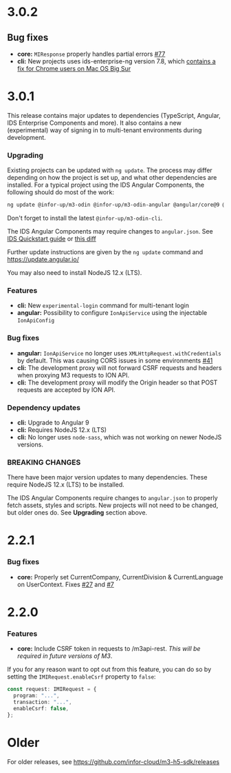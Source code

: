 # 3.0.2
## Bug fixes
* **core:** `MIResponse` properly handles partial errors [#77](https://github.com/infor-cloud/m3-h5-sdk/issues/75)
* **cli:** New projects uses ids-enterprise-ng version 7.8, which [contains a fix for Chrome users on Mac OS Big Sur](https://github.com/infor-design/enterprise/issues/4612)

# 3.0.1
This release contains major updates to dependencies (TypeScript, Angular, IDS Enterprise Components and more). It also contains a new (experimental) way of signing in to multi-tenant environments during development.

### Upgrading
Existing projects can be updated with `ng update`. The process may differ depending on how the project is set up, and what other dependencies are installed. For a typical project using the IDS Angular Components, the following should do most of the work:

```bash
ng update @infor-up/m3-odin @infor-up/m3-odin-angular @angular/core@9 @angular/cli@9 ids-enterprise-ng codelyzer typescript@3.8
```

Don't forget to install the latest `@infor-up/m3-odin-cli`.

The IDS Angular Components may require changes to `angular.json`. See [IDS Quickstart guide](https://github.com/infor-design/enterprise-ng/blob/master/docs/QUICKSTART.md) or [this diff](https://github.com/infor-cloud/m3-h5-sdk/compare/v2.2.1...v3.0.1#diff-c7890ab62092b26852224e2b1eaed9b3)

Further update instructions are given by the `ng update` command and https://update.angular.io/

You may also need to install NodeJS 12.x (LTS).

### Features
* **cli:** New `experimental-login` command for multi-tenant login
* **angular:** Possibility to configure `IonApiService` using the injectable `IonApiConfig`

### Bug fixes
* **angular:**  `IonApiService` no longer uses `XMLHttpRequest.withCredentials` by default. This was causing CORS issues in some environments [#41](https://github.com/infor-cloud/m3-h5-sdk/issues/41)
* **cli:** The development proxy will not forward CSRF requests and headers when proxying M3 requests to ION API.
* **cli:** The development proxy will modify the Origin header so that POST requests are accepted by ION API.

### Dependency updates
* **cli:** Upgrade to Angular 9
* **cli:** Requires NodeJS 12.x (LTS)
* **cli:** No longer uses `node-sass`, which was not working on newer NodeJS versions.

### BREAKING CHANGES
There have been major version updates to many dependencies. These require NodeJS 12.x (LTS) to be installed.

The IDS Angular Components require changes to `angular.json` to properly fetch assets, styles and scripts. New projects will not need to be changed, but older ones do. See **Upgrading** section above.

# 2.2.1

### Bug fixes
* **core:** Properly set CurrentCompany, CurrentDivision & CurrentLanguage on UserContext. Fixes [#27](https://github.com/infor-cloud/m3-h5-sdk/issues/27) and [#7](https://github.com/infor-cloud/m3-h5-sdk/issues/7)

# 2.2.0

### Features
* **core:** Include CSRF token in requests to /m3api-rest. *This will be required in future versions of M3*.

If you for any reason want to opt out from this feature, you can do so by setting the `IMIRequest.enableCsrf` property to `false`:

```typescript
const request: IMIRequest = {
  program: "...",
  transaction: "...",
  enableCsrf: false,
};
```

# Older
For older releases, see https://github.com/infor-cloud/m3-h5-sdk/releases
